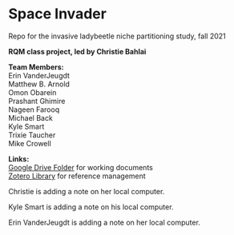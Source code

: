 # Space Invader
Repo for the invasive ladybeetle niche partitioning study, fall 2021

**RQM class project, led by Christie Bahlai**  

**Team Members:**  
Erin VanderJeugdt  
Matthew B. Arnold  
Omon Obarein  
Prashant Ghimire  
Nageen Farooq  
Michael Back  
Kyle Smart   
Trixie Taucher  
Mike Crowell  

**Links:**  
[Google Drive Folder](https://drive.google.com/drive/folders/1sTO82SpRBohD0RHLDluQq159Hha1JXZK) for working documents  
[Zotero Library](https://www.zotero.org/groups/4420465/space_invader) for reference management

Christie is adding a note on her local computer.




Kyle Smart is adding a note on his local computer.


Erin VanderJeugdt is adding a note on her local computer.
